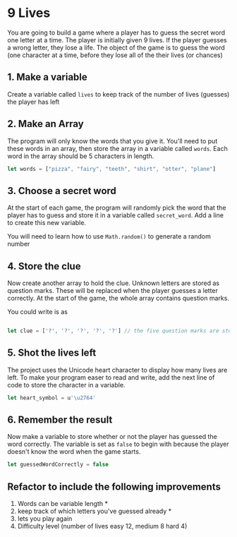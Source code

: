 
# 9 Lives 

You are going to build a game where a player has to guess the secret word one letter at a time. The player is initially given 9 lives.  If the player guesses a wrong letter, they lose a life. The object of the game is to guess the word (one character at a time, before they lose all of the their lives (or chances)

## 1. Make a variable
Create a variable called `lives` to keep track of the number of lives (guesses) the player has left

## 2. Make an Array 

The program will only know the words that you give it.  You'll need to put these words in an array, then store the array in a variable called `words`.  Each word in the array should be 5 characters in length.


```js
let words = ["pizza", "fairy", "teeth", "shirt", "otter", "plane"]
```

## 3. Choose a secret word 
At the start of each game, the program will randomly pick the word that the player has to guess and store it in a variable called `secret_word`.  Add a line to create this new variable.

You will need to learn how to use `Math.random()` to generate a random number


## 4. Store the clue

Now create another array to hold the clue.  Unknown letters are stored as question marks.  These will be replaced when the player guesses a letter correctly.  At the start of the game, the whole array contains question marks.

You could write is as 

```js

let clue = ['?', '?', '?', '?', '?'] // the five question marks are stored as a list in the variable clue
```

## 5. Shot the lives left

The project uses the Unicode heart character to display how many lives are left.  To make your program easer to read and write, add the next line of code to store the character in a variable.

```js
let heart_symbol = u'\u2764'
```

## 6. Remember the result

Now make a variable to store whether or not the player has guessed the word correctly.  The variable is set as `false` to begin with because the player doesn't know the word when the game starts. 

```js
let guessedWordCorrectly = false
```


## Refactor to include the following improvements

1. Words can be variable length *
2. keep track of which letters you've guessed already *
3. lets you play again
4. Difficulty level (number of lives easy 12, medium 8 hard 4)


